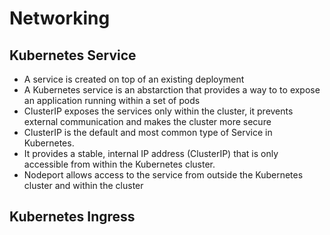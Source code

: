 # Networking

## Kubernetes Service
- A service is created on top of an existing deployment
- A Kubernetes service is an abstarction that provides a way to to expose an        application running within a set of pods 
- ClusterIP exposes the services only within the cluster, it prevents external communication and makes the cluster more secure
 - ClusterIP is the default and most common type of Service in Kubernetes.
 - It provides a stable, internal IP address (ClusterIP) that is only accessible from within the Kubernetes cluster.
- Nodeport allows access to the service from outside the Kubernetes cluster and within the cluster

## Kubernetes Ingress


